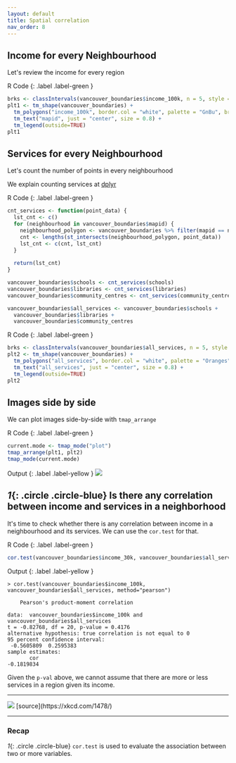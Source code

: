 ```yaml
---
layout: default
title: Spatial correlation
nav_order: 8
---
```


## Income for every Neighbourhood

Let's review the income for every region

R Code
{: .label .label-green }
```R
brks <- classIntervals(vancouver_boundaries$income_100k, n = 5, style = "quantile")
plt1 <- tm_shape(vancouver_boundaries) + 
  tm_polygons("income_100k", border.col = "white", palette = "GnBu", breaks= brks$brks, title="Income") +
  tm_text("mapid", just = "center", size = 0.8) +
  tm_legend(outside=TRUE)
plt1
```


## Services for every Neighbourhood

Let's count the number of points in every neighbourhood

We explain counting services at [dplyr](5.1-dplyr.md)

R Code
{: .label .label-green }
```R
cnt_services <- function(point_data) {
  lst_cnt <- c()
  for (neighbourhood in vancouver_boundaries$mapid) {
    neighbourhood_polygon <- vancouver_boundaries %>% filter(mapid == neighbourhood)
    cnt <- lengths(st_intersects(neighbourhood_polygon, point_data))
    lst_cnt <- c(cnt, lst_cnt)
  } 
  
  return(lst_cnt)
}

vancouver_boundaries$schools <- cnt_services(schools)
vancouver_boundaries$libraries <- cnt_services(libraries)
vancouver_boundaries$community_centres <- cnt_services(community_centres)

vancouver_boundaries$all_services <- vancouver_boundaries$schools + 
  vancouver_boundaries$libraries + 
  vancouver_boundaries$community_centres
```

R Code
{: .label .label-green }
```R
brks <- classIntervals(vancouver_boundaries$all_services, n = 5, style = "quantile")
plt2 <- tm_shape(vancouver_boundaries) + 
  tm_polygons("all_services", border.col = "white", palette = "Oranges", breaks= brks$brks, title="Services") +
  tm_text("all_services", just = "center", size = 0.8) +
  tm_legend(outside=TRUE)
plt2
```


## Images side by side

We can plot images side-by-side with `tmap_arrange`

R Code
{: .label .label-green }
```R
current.mode <- tmap_mode("plot")
tmap_arrange(plt1, plt2)
tmap_mode(current.mode)
```

Output
{: .label .label-yellow }
<img src="{{site.baseurl}}/content/fig/plot8.png">


## *1*{: .circle .circle-blue} Is there any correlation between income and services in a neighborhood

It's time to check whether there is any correlation between income in a neighbourhood and its services. 
We can use the `cor.test` for that.


R Code
{: .label .label-green }
```R
cor.test(vancouver_boundaries$income_30k, vancouver_boundaries$all_services, method="pearson")
```

Output
{: .label .label-yellow }
```
> cor.test(vancouver_boundaries$income_100k, vancouver_boundaries$all_services, method="pearson")

	Pearson's product-moment correlation

data:  vancouver_boundaries$income_100k and vancouver_boundaries$all_services
t = -0.82768, df = 20, p-value = 0.4176
alternative hypothesis: true correlation is not equal to 0
95 percent confidence interval:
 -0.5605809  0.2595383
sample estimates:
       cor 
-0.1819834 
```

Given the `p-val` above, we cannot assume that there are more or less services in a region given its income.

___

<img src="{{site.baseurl}}/content/fig/p_values.png">
[source](https://xkcd.com/1478/)


___


### Recap

*1*{: .circle .circle-blue} `cor.test` is used to evaluate the association between two or more variables. 

